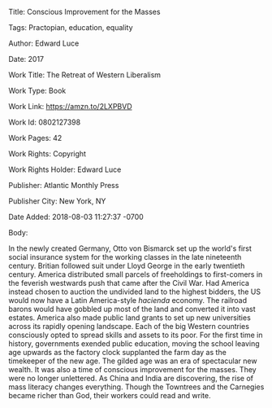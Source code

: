 Title:  Conscious Improvement for the Masses

Tags:   Practopian, education, equality

Author: Edward Luce

Date:   2017

Work Title: The Retreat of Western Liberalism

Work Type: Book

Work Link: https://amzn.to/2LXPBVD

Work Id: 0802127398

Work Pages: 42

Work Rights: Copyright

Work Rights Holder: Edward Luce

Publisher: Atlantic Monthly Press

Publisher City: New York, NY

Date Added: 2018-08-03 11:27:37 -0700

Body: 

In the newly created Germany, Otto von Bismarck set up the world's first social insurance system for the working classes in the late nineteenth century. Britian followed suit under Lloyd George in the early twentieth century. America distributed small parcels of freeholdings to first-comers in the feverish westwards push that came after the Civil War. Had America instead chosen to auction the undivided land to the highest bidders, the US would now have a Latin America-style *hacienda* economy. The railroad barons would have gobbled up most of the land and converted it into vast estates. America also made public land grants to set up new universities across its rapidly opening landscape. Each of the big Western countries consciously opted to spread skills and assets to its poor. For the first time in history, governments exended public education, moving the school leaving age upwards as the factory clock supplanted the farm day as the timekeeper of the new age. The gilded age was an era of spectacular new wealth. It was also a time of conscious improvement for the masses. They were no longer unlettered. As China and India are discovering, the rise of mass literacy changes everything. Though the Towntrees and the Carnegies became richer than God, their workers could read and write. 


